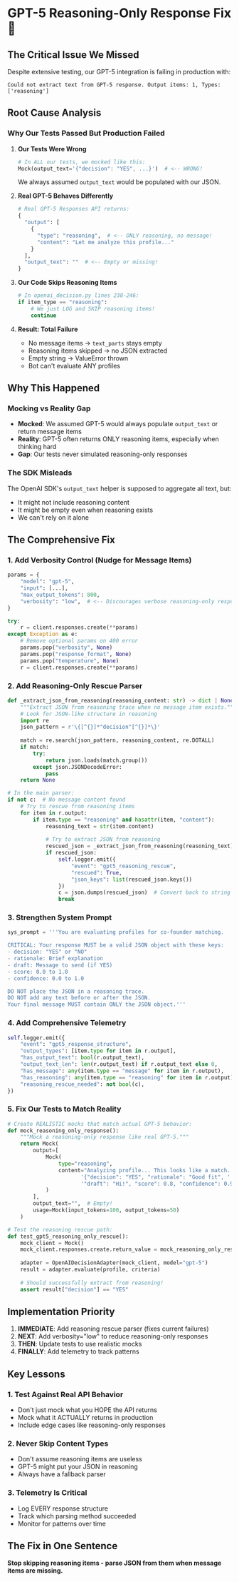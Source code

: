 # GPT-5 Reasoning-Only Response Fix 🚨

## The Critical Issue We Missed

Despite extensive testing, our GPT-5 integration is failing in production with:
```
Could not extract text from GPT-5 response. Output items: 1, Types: ['reasoning']
```

## Root Cause Analysis

### Why Our Tests Passed But Production Failed

1. **Our Tests Were Wrong**
   ```python
   # In ALL our tests, we mocked like this:
   Mock(output_text='{"decision": "YES", ...}')  # <-- WRONG!
   ```
   We always assumed `output_text` would be populated with our JSON.

2. **Real GPT-5 Behaves Differently**
   ```python
   # Real GPT-5 Responses API returns:
   {
     "output": [
       {
         "type": "reasoning",  # <-- ONLY reasoning, no message!
         "content": "Let me analyze this profile..."
       }
     ],
     "output_text": ""  # <-- Empty or missing!
   }
   ```

3. **Our Code Skips Reasoning Items**
   ```python
   # In openai_decision.py lines 238-246:
   if item_type == "reasoning":
       # We just LOG and SKIP reasoning items!
       continue
   ```
   
4. **Result: Total Failure**
   - No message items → `text_parts` stays empty
   - Reasoning items skipped → no JSON extracted
   - Empty string → ValueError thrown
   - Bot can't evaluate ANY profiles

## Why This Happened

### Mocking vs Reality Gap
- **Mocked**: We assumed GPT-5 would always populate `output_text` or return message items
- **Reality**: GPT-5 often returns ONLY reasoning items, especially when thinking hard
- **Gap**: Our tests never simulated reasoning-only responses

### The SDK Misleads
The OpenAI SDK's `output_text` helper is supposed to aggregate all text, but:
- It might not include reasoning content
- It might be empty even when reasoning exists
- We can't rely on it alone

## The Comprehensive Fix

### 1. Add Verbosity Control (Nudge for Message Items)
```python
params = {
    "model": "gpt-5",
    "input": [...],
    "max_output_tokens": 800,
    "verbosity": "low",  # <-- Discourages verbose reasoning-only responses
}

try:
    r = client.responses.create(**params)
except Exception as e:
    # Remove optional params on 400 error
    params.pop("verbosity", None)
    params.pop("response_format", None)
    params.pop("temperature", None)
    r = client.responses.create(**params)
```

### 2. Add Reasoning-Only Rescue Parser
```python
def _extract_json_from_reasoning(reasoning_content: str) -> dict | None:
    """Extract JSON from reasoning trace when no message item exists."""
    # Look for JSON-like structure in reasoning
    import re
    json_pattern = r'\{[^{}]*"decision"[^{}]*\}'
    
    match = re.search(json_pattern, reasoning_content, re.DOTALL)
    if match:
        try:
            return json.loads(match.group())
        except json.JSONDecodeError:
            pass
    return None

# In the main parser:
if not c:  # No message content found
    # Try to rescue from reasoning items
    for item in r.output:
        if item.type == "reasoning" and hasattr(item, "content"):
            reasoning_text = str(item.content)
            
            # Try to extract JSON from reasoning
            rescued_json = _extract_json_from_reasoning(reasoning_text)
            if rescued_json:
                self.logger.emit({
                    "event": "gpt5_reasoning_rescue",
                    "rescued": True,
                    "json_keys": list(rescued_json.keys())
                })
                c = json.dumps(rescued_json)  # Convert back to string for parsing
                break
```

### 3. Strengthen System Prompt
```python
sys_prompt = '''You are evaluating profiles for co-founder matching.

CRITICAL: Your response MUST be a valid JSON object with these keys:
- decision: "YES" or "NO"  
- rationale: Brief explanation
- draft: Message to send (if YES)
- score: 0.0 to 1.0
- confidence: 0.0 to 1.0

DO NOT place the JSON in a reasoning trace.
DO NOT add any text before or after the JSON.
Your final message MUST contain ONLY the JSON object.'''
```

### 4. Add Comprehensive Telemetry
```python
self.logger.emit({
    "event": "gpt5_response_structure",
    "output_types": [item.type for item in r.output],
    "has_output_text": bool(r.output_text),
    "output_text_len": len(r.output_text) if r.output_text else 0,
    "has_message": any(item.type == "message" for item in r.output),
    "has_reasoning": any(item.type == "reasoning" for item in r.output),
    "reasoning_rescue_needed": not bool(c),
})
```

### 5. Fix Our Tests to Match Reality
```python
# Create REALISTIC mocks that match actual GPT-5 behavior:
def mock_reasoning_only_response():
    """Mock a reasoning-only response like real GPT-5."""
    return Mock(
        output=[
            Mock(
                type="reasoning",
                content="Analyzing profile... This looks like a match. "
                       '{"decision": "YES", "rationale": "Good fit", '
                       '"draft": "Hi!", "score": 0.8, "confidence": 0.9}'
            )
        ],
        output_text="",  # Empty!
        usage=Mock(input_tokens=100, output_tokens=50)
    )

# Test the reasoning rescue path:
def test_gpt5_reasoning_only_rescue():
    mock_client = Mock()
    mock_client.responses.create.return_value = mock_reasoning_only_response()
    
    adapter = OpenAIDecisionAdapter(mock_client, model="gpt-5")
    result = adapter.evaluate(profile, criteria)
    
    # Should successfully extract from reasoning!
    assert result["decision"] == "YES"
```

## Implementation Priority

1. **IMMEDIATE**: Add reasoning rescue parser (fixes current failures)
2. **NEXT**: Add verbosity="low" to reduce reasoning-only responses  
3. **THEN**: Update tests to use realistic mocks
4. **FINALLY**: Add telemetry to track patterns

## Key Lessons

### 1. Test Against Real API Behavior
- Don't just mock what you HOPE the API returns
- Mock what it ACTUALLY returns in production
- Include edge cases like reasoning-only responses

### 2. Never Skip Content Types
- Don't assume reasoning items are useless
- GPT-5 might put your JSON in reasoning
- Always have a fallback parser

### 3. Telemetry Is Critical
- Log EVERY response structure
- Track which parsing method succeeded
- Monitor for patterns over time

## The Fix in One Sentence

**Stop skipping reasoning items - parse JSON from them when message items are missing.**